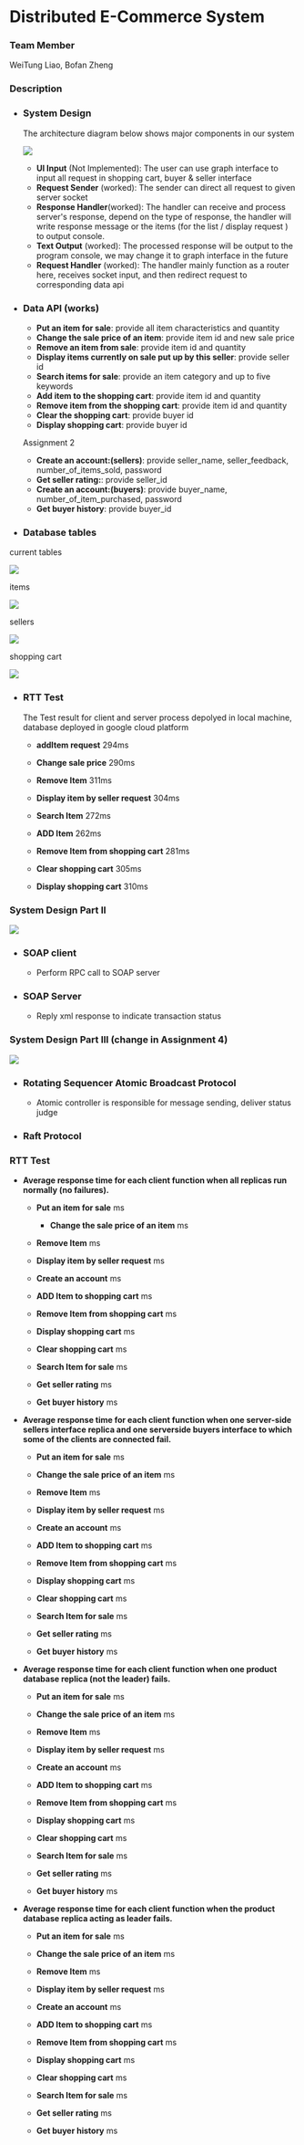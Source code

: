 # Distributed E-Commerce System

### Team Member

WeiTung Liao, Bofan Zheng

### Description

+ ### System Design

  The architecture diagram below shows major components in our system

  ![](https://github.com/Ryo0929/Assignment1/raw/client/System_Architecture.png)

  + **UI Input** (Not Implemented): The user can use graph interface to input all request in shopping cart, buyer & seller interface
  + **Request Sender** (worked): The sender can direct all request to given server socket
  + **Response Handler**(worked): The handler can receive and process server's response, depend on the type of response, the handler will write response message or the items (for the list / display request ) to output console.
  + **Text Output** (worked): The processed response will be output to the program console, we may change it to graph interface in the future
  + **Request Handler** (worked): The handler mainly function as a router here, receives socket input, and then redirect request to corresponding data api
  
+ ### Data API (works)
  + **Put an item for sale**: provide all item characteristics and quantity 
  + **Change the sale price of an item**: provide item id and new sale price 
  + **Remove an item from sale**: provide item id and quantity 
  + **Display items currently on sale put up by this seller**: provide seller id
  + **Search items for sale**: provide an item category and up to five keywords 
  + **Add item to the shopping cart**: provide item id and quantity 
  + **Remove item from the shopping cart**: provide item id and quantity 
  + **Clear the shopping cart**: provide buyer id
  + **Display shopping cart**: provide buyer id


  Assignment 2
  + **Create an account:(sellers)**: provide seller_name, seller_feedback, number_of_items_sold, password
  + **Get seller rating:**: provide seller_id
  + **Create an account:(buyers)**: provide buyer_name, number_of_item_purchased, password
  + **Get buyer history**: provide buyer_id

  

+ ### Database tables
current tables

![](https://github.com/Ryo0929/Assignment1/blob/release/assignment1/tables.png)

items

![](https://github.com/Ryo0929/Assignment1/blob/release/assignment1/table_items.png)

sellers

![](https://github.com/Ryo0929/Assignment1/blob/release/assignment1/table_sellers.png)

shopping cart

![](https://github.com/Ryo0929/Assignment1/blob/release/assignment1/tables_shoppingcart.png)

+ ### RTT Test ###

  The Test result for client and server process depolyed in local machine, database deployed in google cloud platform

  + **addItem request** 294ms
  
  + **Change sale price** 290ms
  
  + **Remove Item** 311ms
  
  + **Display item by seller request** 304ms
  
  + **Search Item** 272ms

  + **ADD Item** 262ms
  
  + **Remove Item from shopping cart** 281ms
  
  + **Clear shopping cart** 305ms
  
  + **Display shopping cart** 310ms
  
    

### System Design Part II

![](https://raw.githubusercontent.com/Ryo0929/Assignment1/release/assignment2/System_Architecture2.png)

+ ### SOAP client ### 

  + Perform RPC call to SOAP server 

+ ### SOAP Server ###

  + Reply xml response to indicate transaction status
  
    

### System Design Part III (change in Assignment 4)
![](https://raw.githubusercontent.com/Ryo0929/Assignment1/release/assignment4/System_Architecture3.png)

+ ### Rotating Sequencer Atomic Broadcast Protocol

  + Atomic controller is responsible for message sending, deliver status judge

+ ### Raft Protocol



### RTT Test ###

+ **Average response time for each client function when all replicas run normally (no failures).**
  + **Put an item for sale**  ms 	
  
	+ **Change the sale price of an item**  ms
  
  + **Remove Item**  ms
  
  + **Display item by seller request**  ms

  + **Create an account**  ms
  
  + **ADD Item to shopping cart**  ms
  
  + **Remove Item from shopping cart**  ms

  + **Display shopping cart**  ms
  
  + **Clear shopping cart**  ms
  	
  + **Search Item for sale**  ms
  
  + **Get seller rating**  ms

  + **Get buyer history**  ms
  
+ **Average response time for each client function when one server-side sellers interface replica and one serverside buyers interface to which some of the clients are connected fail.**
	+ **Put an item for sale**  ms 	
  
	+ **Change the sale price of an item**  ms
  
  + **Remove Item**  ms
  
  + **Display item by seller request**  ms

  + **Create an account**  ms
  
  + **ADD Item to shopping cart**  ms
  
  + **Remove Item from shopping cart**  ms

  + **Display shopping cart**  ms
  
  + **Clear shopping cart**  ms
  	
  + **Search Item for sale**  ms
  
  + **Get seller rating**  ms

  + **Get buyer history**  ms
  
+ **Average response time for each client function when one product database replica (not the leader) fails.**
	+ **Put an item for sale**  ms 	
  
	+ **Change the sale price of an item**  ms
  
  + **Remove Item**  ms
  
  + **Display item by seller request**  ms

  + **Create an account**  ms
  
  + **ADD Item to shopping cart**  ms
  
  + **Remove Item from shopping cart**  ms

  + **Display shopping cart**  ms
  
  + **Clear shopping cart**  ms
  	
  + **Search Item for sale**  ms
  
  + **Get seller rating**  ms

  + **Get buyer history**  ms
  
+ **Average response time for each client function when the product database replica acting as leader fails.**
	+ **Put an item for sale**  ms 	
  
	+ **Change the sale price of an item**  ms
  
  + **Remove Item**  ms
  
  + **Display item by seller request**  ms

  + **Create an account**  ms
  
  + **ADD Item to shopping cart**  ms
  
  + **Remove Item from shopping cart**  ms

  + **Display shopping cart**  ms
  
  + **Clear shopping cart**  ms
  	
  + **Search Item for sale**  ms
  
  + **Get seller rating**  ms

  + **Get buyer history**  ms